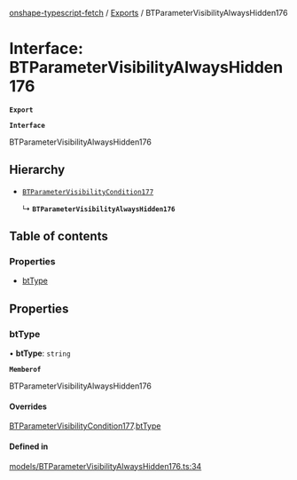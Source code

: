 [onshape-typescript-fetch](../README.md) / [Exports](../modules.md) / BTParameterVisibilityAlwaysHidden176

# Interface: BTParameterVisibilityAlwaysHidden176

**`Export`**

**`Interface`**

BTParameterVisibilityAlwaysHidden176

## Hierarchy

- [`BTParameterVisibilityCondition177`](BTParameterVisibilityCondition177.md)

  ↳ **`BTParameterVisibilityAlwaysHidden176`**

## Table of contents

### Properties

- [btType](BTParameterVisibilityAlwaysHidden176.md#bttype)

## Properties

### btType

• **btType**: `string`

**`Memberof`**

BTParameterVisibilityAlwaysHidden176

#### Overrides

[BTParameterVisibilityCondition177](BTParameterVisibilityCondition177.md).[btType](BTParameterVisibilityCondition177.md#bttype)

#### Defined in

[models/BTParameterVisibilityAlwaysHidden176.ts:34](https://github.com/toebes/onshape-typescript-fetch/blob/3e11ae1/models/BTParameterVisibilityAlwaysHidden176.ts#L34)
